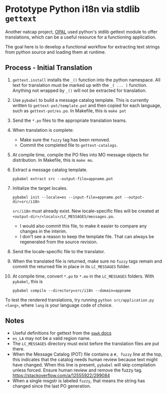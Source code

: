 # Prototype Python i18n via stdlib `gettext`

Another natcap project, [OPAL](https://github.com/natcap/opal) used python's
stdlib gettext module to offer translations, which can be a useful resource for
a functioning application.

The goal here is to develop a functional workflow for extracting text strings
from python source and loading them at runtime.

## Process - Initial Translation

1. `gettext.install` installs the `_()` function into the python namespace.
   All text for translation must be marked up with the `_( ... )` function.
   Anything not wrapped by `_()` will not be extracted for translation.
2. Use `pybabel` to build a message catalog template.  This is currently
   written to `gettext-pot/template.pot` and then copied for each language,
   such as `gettext-pot/es.po`.  In Makefile, this is `make pot`
3. Send the `*.po` files to the appropriate translation teams.
4. When translation is complete:
   * Make sure the `fuzzy` tag has been removed.
   * Commit the completed file to `gettext-catalogs`.
5. At compile time, compile the PO files into MO message objects for
   distribution.  In Makefile, this is `make mo`.

2. Extract a message catalog template.
   ```shell
   pybabel extract src --output-file=appname.pot
   ```
3. Initialize the target locales.
   ```shell
   pybabel init --locale=es --input-file=appname.pot --output-dir=src/i18n
   ```
   `src/i18n` must already exist.  New locale-specific files will be created at
   `<output-dir>/<locals>/LC_MESSAGES/messages.po`.
   * I would also commit this file, to make it easier to compare any changes
     in the interim.
   * I don't see a reason to keep the template file.  That can always be
     regenerated from the source revision.
4. Send the locale-specific file to the translator.
5. When the translated file is returned, make sure no `fuzzy` tags remain
   and commit the returned file in place in its `LC_MESSAGES` folder.
6. At compile time, convert `*.po` to `*.mo` in the `LC_MESSAGES` folders.
   With `pybabel`, this is
   ```shell
   pybabel compile --directory=src/i18n --domain=appname
   ```

To test the rendered translations, try running `python src/application.py
<lang>`, where `lang` is your language code of choice.


## Notes

* Useful definitions for gettext from the [`gawk`
docs](https://www.gnu.org/software/gawk/manual/html_node/Explaining-gettext.html)
* `es_LA` may not be a valid region name.
* The `LC_MESSAGES` directory must exist before the translation files are put
  there.
* When the Message Catalog (POT) file contains a `#, fuzzy` line at the top,
  this indicates that the catalog needs human review because text might have
  changed.  When this line is present, `pybabel` will skip compilation unless
  forced.  Ensure human review and remove the fuzzy tag.
  https://stackoverflow.com/a/12555922/299084
* When a single msgstr is labeled `fuzzy`, that means the string has changed
  since the last PO generation.

